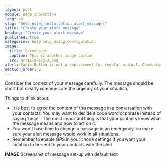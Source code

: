 ```yaml
---
layout: post
module: page_subsection
lang: en
slug: "help_using_installation_alert_messages"
title: "Create your alert message"
heading: "Create your alert message"
published: true
categories: help help_using_configuration
image:
  title: Screenshot
  caption: This is another image caption
  src: article-img-2.png
alert: Panic Button is not a replacement for regular contact. Communicate regularly with your network and keep them informed of your planned whereabouts.
section_order: 2
---
```


Consider the context of your message carefully. The message should be short but clearly communicate the urgency of your situation.  

Things to think about:

- It is best to agree the content of this message in a conversation with your contacts. You may want to decide a code word or phrase instead of saying ‘help!’ . The most important thing is that your contacts know what the message means and how to act on it.
- You won't have time to change a message in an emergency, so make sure your alert message would work in all situations.
- Remember to enable GPS in your phone settings if you want your location to be sent to your contacts with the alert.

**IMAGE** Screenshot of message set-up with default text
